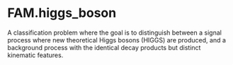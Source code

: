# FAM.higgs_boson
 A classification problem where the goal is to distinguish between a signal process where new theoretical Higgs bosons (HIGGS) are produced, and a background process with the identical decay products but distinct kinematic features.
